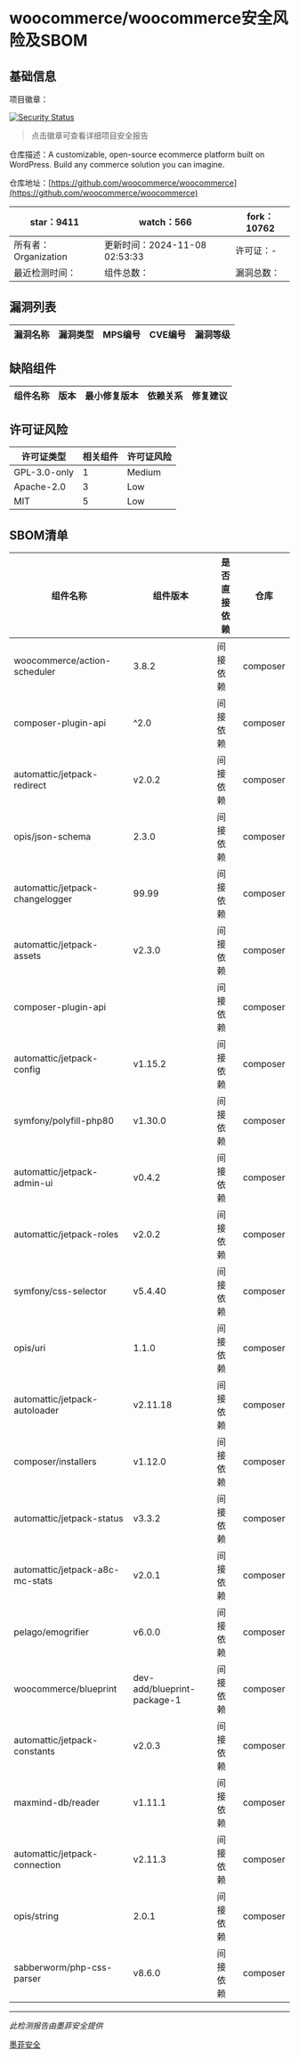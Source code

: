 # woocommerce/woocommerce安全风险及SBOM

## 基础信息

项目徽章：

[![Security Status](https://www.murphysec.com/platform3/v31/badge/1854598497536811008.svg)](https://www.murphysec.com/console/report/1694416112174133248/1854598497536811008)

> 点击徽章可查看详细项目安全报告

仓库描述：A customizable, open-source ecommerce platform built on WordPress. Build any commerce solution you can imagine.

仓库地址：[https://github.com/woocommerce/woocommerce](https://github.com/woocommerce/woocommerce)

| star：9411 | watch：566 | fork：10762 |
| ----------- | -------------- | ------------ |
| 所有者：Organization | 更新时间：2024-11-08 02:53:33 | 许可证：- |
| 最近检测时间： | 组件总数： | 漏洞总数： |




## 漏洞列表

| 漏洞名称 | 漏洞类型 | MPS编号 | CVE编号 | 漏洞等级 |
| ------- | ------ | ------- | ------ | ----- |





## 缺陷组件

| 组件名称 | 版本 | 最小修复版本 | 依赖关系 | 修复建议 |
| -------- | ---- | ------------ | -------- | -------- |





## 许可证风险

| 许可证类型 | 相关组件 | 许可证风险 |
| ---------- | -------- | ---------- |
|GPL-3.0-only|1|Medium|
|Apache-2.0|3|Low|
|MIT|5|Low|




## SBOM清单

| 组件名称 | 组件版本 | 是否直接依赖 | 仓库 |
| -------- | -------- | ------------ | ---- |
|woocommerce/action-scheduler|3.8.2|间接依赖|composer|
|composer-plugin-api|^2.0|间接依赖|composer|
|automattic/jetpack-redirect|v2.0.2|间接依赖|composer|
|opis/json-schema|2.3.0|间接依赖|composer|
|automattic/jetpack-changelogger|99.99|间接依赖|composer|
|automattic/jetpack-assets|v2.3.0|间接依赖|composer|
|composer-plugin-api||间接依赖|composer|
|automattic/jetpack-config|v1.15.2|间接依赖|composer|
|symfony/polyfill-php80|v1.30.0|间接依赖|composer|
|automattic/jetpack-admin-ui|v0.4.2|间接依赖|composer|
|automattic/jetpack-roles|v2.0.2|间接依赖|composer|
|symfony/css-selector|v5.4.40|间接依赖|composer|
|opis/uri|1.1.0|间接依赖|composer|
|automattic/jetpack-autoloader|v2.11.18|间接依赖|composer|
|composer/installers|v1.12.0|间接依赖|composer|
|automattic/jetpack-status|v3.3.2|间接依赖|composer|
|automattic/jetpack-a8c-mc-stats|v2.0.1|间接依赖|composer|
|pelago/emogrifier|v6.0.0|间接依赖|composer|
|woocommerce/blueprint|dev-add/blueprint-package-1|间接依赖|composer|
|automattic/jetpack-constants|v2.0.3|间接依赖|composer|
|maxmind-db/reader|v1.11.1|间接依赖|composer|
|automattic/jetpack-connection|v2.11.3|间接依赖|composer|
|opis/string|2.0.1|间接依赖|composer|
|sabberworm/php-css-parser|v8.6.0|间接依赖|composer|


------

*此检测报告由墨菲安全提供*

[墨菲安全](www.murphysec.com)